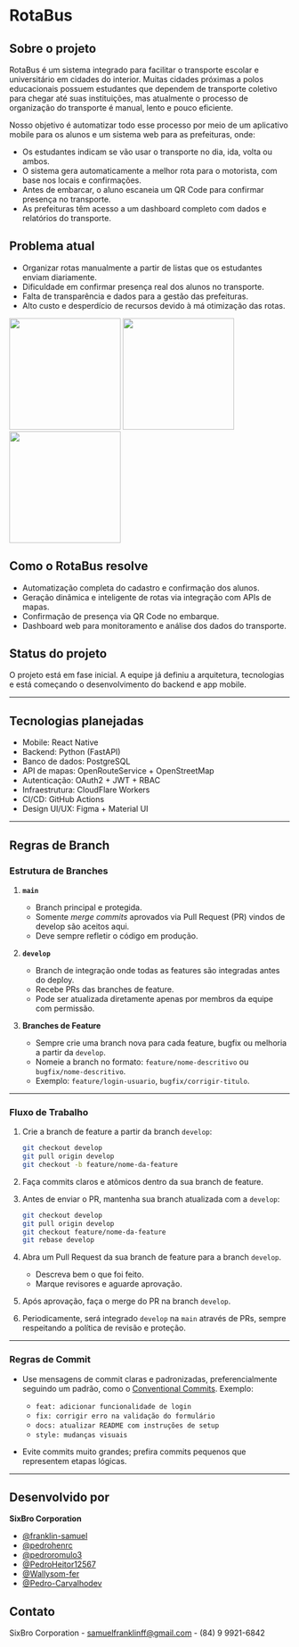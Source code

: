# RotaBus

## Sobre o projeto

RotaBus é um sistema integrado para facilitar o transporte escolar e universitário em cidades do interior. Muitas cidades próximas a polos educacionais possuem estudantes que dependem de transporte coletivo para chegar até suas instituições, mas atualmente o processo de organização do transporte é manual, lento e pouco eficiente.

Nosso objetivo é automatizar todo esse processo por meio de um aplicativo mobile para os alunos e um sistema web para as prefeituras, onde:

- Os estudantes indicam se vão usar o transporte no dia, ida, volta ou ambos.
- O sistema gera automaticamente a melhor rota para o motorista, com base nos locais e confirmações.
- Antes de embarcar, o aluno escaneia um QR Code para confirmar presença no transporte.
- As prefeituras têm acesso a um dashboard completo com dados e relatórios do transporte.

## Problema atual

- Organizar rotas manualmente a partir de listas que os estudantes enviam diariamente.
- Dificuldade em confirmar presença real dos alunos no transporte.
- Falta de transparência e dados para a gestão das prefeituras.
- Alto custo e desperdício de recursos devido à má otimização das rotas.

<img src="https://github.com/user-attachments/assets/dd55f137-33c9-48b1-b075-7b8c8f6b347b" width="200" />
<img src="https://github.com/user-attachments/assets/9c499715-5716-47b1-bb10-a9ff26e514c7" width="200" />
<img src="https://github.com/user-attachments/assets/4bbb867a-2ff7-49c1-b720-9f96214a63cf" width="200" />

## Como o RotaBus resolve

- Automatização completa do cadastro e confirmação dos alunos.
- Geração dinâmica e inteligente de rotas via integração com APIs de mapas.
- Confirmação de presença via QR Code no embarque.
- Dashboard web para monitoramento e análise dos dados do transporte.

## Status do projeto

O projeto está em fase inicial. A equipe já definiu a arquitetura, tecnologias e está começando o desenvolvimento do backend e app mobile.

---

## Tecnologias planejadas

- Mobile: React Native
- Backend: Python (FastAPI)
- Banco de dados: PostgreSQL
- API de mapas: OpenRouteService + OpenStreetMap
- Autenticação: OAuth2 + JWT + RBAC
- Infraestrutura: CloudFlare Workers
- CI/CD: GitHub Actions
- Design UI/UX: Figma + Material UI

---

## Regras de Branch

### Estrutura de Branches

1. **`main`**  
   - Branch principal e protegida.  
   - Somente *merge commits* aprovados via Pull Request (PR) vindos de develop são aceitos aqui.  
   - Deve sempre refletir o código em produção.

2. **`develop`**  
   - Branch de integração onde todas as features são integradas antes do deploy.  
   - Recebe PRs das branches de feature.  
   - Pode ser atualizada diretamente apenas por membros da equipe com permissão.

3. **Branches de Feature**  
   - Sempre crie uma branch nova para cada feature, bugfix ou melhoria a partir da `develop`.  
   - Nomeie a branch no formato: `feature/nome-descritivo` ou `bugfix/nome-descritivo`.  
   - Exemplo: `feature/login-usuario`, `bugfix/corrigir-titulo`.

---

### Fluxo de Trabalho

1. Crie a branch de feature a partir da branch `develop`:

    ```bash
    git checkout develop
    git pull origin develop
    git checkout -b feature/nome-da-feature
    ```

2. Faça commits claros e atômicos dentro da sua branch de feature.

3. Antes de enviar o PR, mantenha sua branch atualizada com a `develop`:

    ```bash
    git checkout develop
    git pull origin develop
    git checkout feature/nome-da-feature
    git rebase develop
    ```

4. Abra um Pull Request da sua branch de feature para a branch `develop`.  
   - Descreva bem o que foi feito.  
   - Marque revisores e aguarde aprovação.

5. Após aprovação, faça o merge do PR na branch `develop`.

6. Periodicamente, será integrado `develop` na `main` através de PRs, sempre respeitando a política de revisão e proteção.

---

### Regras de Commit

- Use mensagens de commit claras e padronizadas, preferencialmente seguindo um padrão, como o [Conventional Commits](https://www.conventionalcommits.org/pt-br/). Exemplo:  
  - `feat: adicionar funcionalidade de login`  
  - `fix: corrigir erro na validação do formulário`  
  - `docs: atualizar README com instruções de setup`
  - `style: mudanças visuais`

- Evite commits muito grandes; prefira commits pequenos que representem etapas lógicas.


---

## Desenvolvido por

**SixBro Corporation**

- [@franklin-samuel](https://github.com/franklin-samuel)  
- [@pedrohenrc](https://github.com/pedrohenrc)  
- [@pedroromulo3](https://github.com/pedroromulo3)  
- [@PedroHeitor12567](https://github.com/PedroHeitor12567)  
- [@Wallysom-fer](https://github.com/Wallysom-fer) 
- [@Pedro-Carvalhodev](https://github.com/Pedro-Carvalhodev)

## Contato

SixBro Corporation - samuelfranklinff@gmail.com - (84) 9 9921-6842


